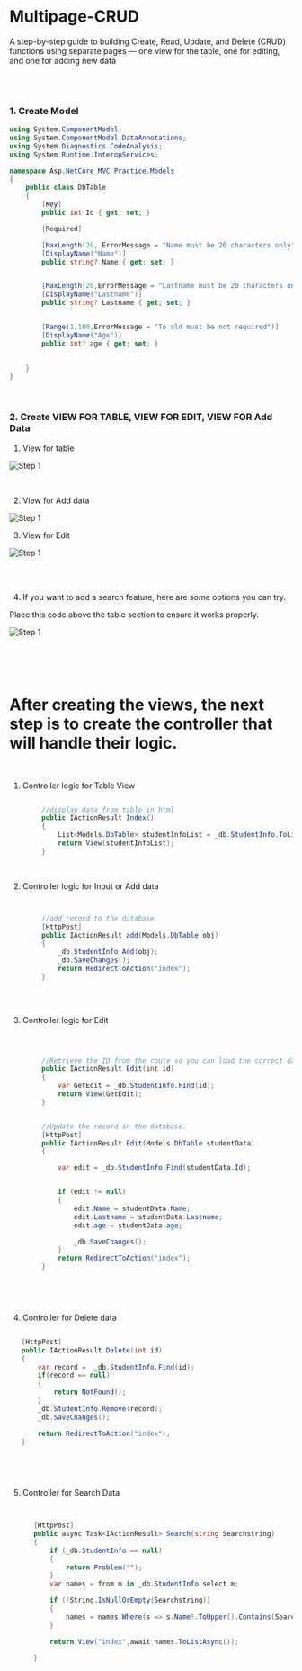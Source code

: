 # Multipage-CRUD
A step-by-step guide to building Create, Read, Update, and Delete (CRUD) functions using separate pages — one view for the table, one for editing, and one for adding new data

<br>
<br>
 

### 1. Create Model

```csharp
using System.ComponentModel;
using System.ComponentModel.DataAnnotations;
using System.Diagnostics.CodeAnalysis;
using System.Runtime.InteropServices;

namespace Asp.NetCore_MVC_Practice.Models
{
    public class DbTable
    {
        [Key]
        public int Id { get; set; }

        [Required]

        [MaxLength(20, ErrorMessage = "Name must be 20 characters only")]
        [DisplayName("Name")]
        public string? Name { get; set; } 


        [MaxLength(20,ErrorMessage = "Lastname must be 20 characters only")]
        [DisplayName("Lastname")]
        public string? Lastname { get; set; }


        [Range(1,100,ErrorMessage = "To old must be not required")]
        [DisplayName("Age")]
        public int? age { get; set; }

       
    }
}


```


<br>


### 2. Create  VIEW FOR TABLE,    VIEW FOR EDIT,    VIEW FOR Add Data

1. View for table 

![Step 1](docTable.png)

<br>

2. View for  Add data

![Step 1](adddata.png)


3. View for Edit

![Step 1](DocEdit.png)


<br>
<br>


4. If you want to add a search feature, here are some options you can try.
   
Place this code above the table section to ensure it works properly.

 ![Step 1](DocSearch.png)  



<br>
<br>
<br>


# After creating the views, the next step is to create the controller that will handle their logic.

<br>

1. Controller logic for Table View

```csharp

        //display data from table in html
        public IActionResult Index()
        {
            List<Models.DbTable> studentInfoList = _db.StudentInfo.ToList();
            return View(studentInfoList);
        }
```


<br>


2. Controller logic for Input or Add data

```csharp


        //add record to the database
        [HttpPost]
        public IActionResult add(Models.DbTable obj)
        {
            _db.StudentInfo.Add(obj);
            _db.SaveChanges();
            return RedirectToAction("index");
        }
       
```


<br>


3. Controller logic for Edit

```csharp


      
        //Retrieve the ID from the route so you can load the correct data into the edit form.
        public IActionResult Edit(int id)
        {
            var GetEdit = _db.StudentInfo.Find(id);
            return View(GetEdit);
        }


        //Update the record in the database.
        [HttpPost]
        public IActionResult Edit(Models.DbTable studentData)
        {

            var edit = _db.StudentInfo.Find(studentData.Id);


            if (edit != null)
            {
                edit.Name = studentData.Name;
                edit.Lastname = studentData.Lastname;
                edit.age = studentData.age;

                _db.SaveChanges();
            }
            return RedirectToAction("index");
        }

       
```


<br>


4. Controller for Delete data

  ```csharp

     [HttpPost]
     public IActionResult Delete(int id)
     {
         var record =  _db.StudentInfo.Find(id);
         if(record == null)
         {
             return NotFound();
         }
         _db.StudentInfo.Remove(record);
         _db.SaveChanges();

         return RedirectToAction("index");
     }

       
```

<br>

5. Controller for Search Data

  ```csharp

    
        [HttpPost]
        public async Task<IActionResult> Search(string Searchstring)
        {
            if (_db.StudentInfo == null)
            {
                return Problem("");
            }
            var names = from m in _db.StudentInfo select m;

            if (!String.IsNullOrEmpty(Searchstring))
            {
                names = names.Where(s => s.Name!.ToUpper().Contains(Searchstring.ToUpper()));
            }

            return View("index",await names.ToListAsync());

        }

       
``` 





